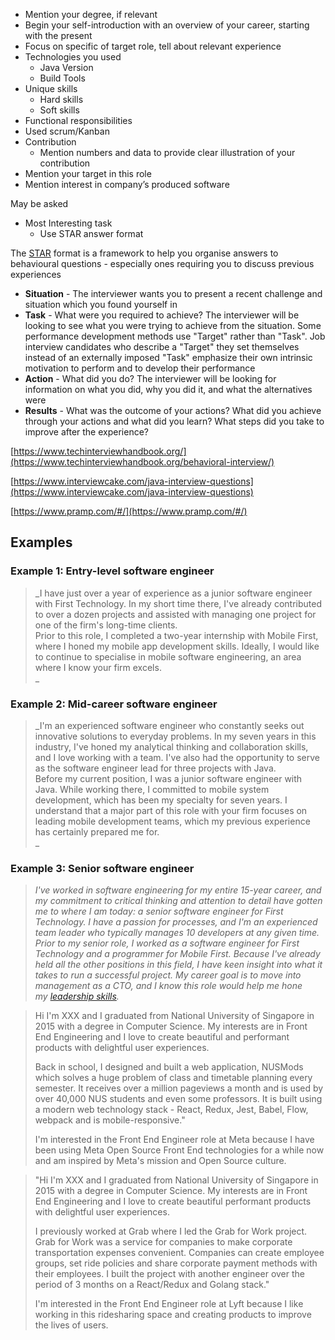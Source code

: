 - Mention your degree, if relevant
- Begin your self-introduction with an overview of your career, starting with the present
- Focus on specific of target role, tell about relevant experience
- Technologies you used
    - Java Version
    - Build Tools
- Unique skills
    - Hard skills
    - Soft skills
- Functional responsibilities
- Used scrum/Kanban
- Contribution
    - Mention numbers and data to provide clear illustration of your contribution
- Mention your target in this role
- Mention interest in company’s produced software

May be asked

- Most Interesting task
    - Use STAR answer format

  

The [STAR](https://en.wikipedia.org/wiki/Situation,_task,_action,_result) format is a framework to help you organise answers to behavioural questions - especially ones requiring you to discuss previous experiences

- **Situation** - The interviewer wants you to present a recent challenge and situation which you found yourself in
- **Task** - What were you required to achieve? The interviewer will be looking to see what you were trying to achieve from the situation. Some performance development methods use "Target" rather than "Task". Job interview candidates who describe a "Target" they set themselves instead of an externally imposed "Task" emphasize their own intrinsic motivation to perform and to develop their performance
- **Action** - What did you do? The interviewer will be looking for information on what you did, why you did it, and what the alternatives were
- **Results** - What was the outcome of your actions? What did you achieve through your actions and what did you learn? What steps did you take to improve after the experience?

  

[https://www.techinterviewhandbook.org/](https://www.techinterviewhandbook.org/behavioral-interview/)

[https://www.interviewcake.com/java-interview-questions](https://www.interviewcake.com/java-interview-questions)

[https://www.pramp.com/#/](https://www.pramp.com/#/)

## Examples

### **Example 1: Entry-level software engineer**

> _I have just over a year of experience as a junior software engineer with First Technology. In my short time there, I've already contributed to over a dozen projects and assisted with managing one project for one of the firm's long-time clients.  
> Prior to this role, I completed a two-year internship with Mobile First, where I honed my mobile app development skills. Ideally, I would like to continue to specialise in mobile software engineering, an area where I know your firm excels.  
> _

### **Example 2: Mid-career software engineer**

> _I'm an experienced software engineer who constantly seeks out innovative solutions to everyday problems. In my seven years in this industry, I've honed my analytical thinking and collaboration skills, and I love working with a team. I've also had the opportunity to serve as the software engineer lead for three projects with Java.  
> Before my current position, I was a junior software engineer with Java. While working there, I committed to mobile system development, which has been my specialty for seven years. I understand that a major part of this role with your firm focuses on leading mobile development teams, which my previous experience has certainly prepared me for.  
> _

### **Example 3: Senior software engineer**

> _I've worked in software engineering for my entire 15-year career, and my commitment to critical thinking and attention to detail have gotten me to where I am today: a senior software engineer for First Technology. I have a passion for processes, and I'm an experienced team leader who typically manages 10 developers at any given time.  
> Prior to my senior role, I worked as a software engineer for First Technology and a programmer for Mobile First. Because I've already held all the other positions in this field, I have keen insight into what it takes to run a successful project. My career goal is to move into management as a CTO, and I know this role would help me hone my_ [_leadership skills_](https://www.indeed.com/career-advice/resumes-cover-letters/leadership-skills?from=careerguide-autohyperlink-en-US)_._

> Hi I'm XXX and I graduated from National University of Singapore in 2015 with a degree in Computer Science. My interests are in Front End Engineering and I love to create beautiful and performant products with delightful user experiences.
> 
> Back in school, I designed and built a web application, NUSMods which solves a huge problem of class and timetable planning every semester. It receives over a million pageviews a month and is used by over 40,000 NUS students and even some professors. It is built using a modern web technology stack - React, Redux, Jest, Babel, Flow, webpack and is mobile-responsive."
> 
> I'm interested in the Front End Engineer role at Meta because I have been using Meta Open Source Front End technologies for a while now and am inspired by Meta's mission and Open Source culture.

> "Hi I'm XXX and I graduated from National University of Singapore in 2015 with a degree in Computer Science. My interests are in Front End Engineering and I love to create beautiful performant products with delightful user experiences.
> 
> I previously worked at Grab where I led the Grab for Work project. Grab for Work was a service for companies to make corporate transportation expenses convenient. Companies can create employee groups, set ride policies and share corporate payment methods with their employees. I built the project with another engineer over the period of 3 months on a React/Redux and Golang stack."
> 
> I'm interested in the Front End Engineer role at Lyft because I like working in this ridesharing space and creating products to improve the lives of users.